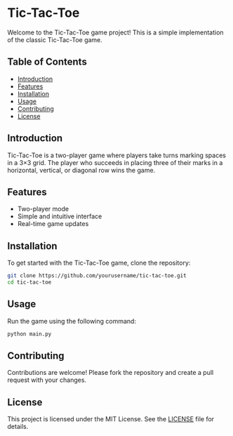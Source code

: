 # Tic-Tac-Toe

Welcome to the Tic-Tac-Toe game project! This is a simple implementation of the classic Tic-Tac-Toe game.

## Table of Contents

- [Introduction](#introduction)
- [Features](#features)
- [Installation](#installation)
- [Usage](#usage)
- [Contributing](#contributing)
- [License](#license)

## Introduction

Tic-Tac-Toe is a two-player game where players take turns marking spaces in a 3×3 grid. The player who succeeds in placing three of their marks in a horizontal, vertical, or diagonal row wins the game.

## Features

- Two-player mode
- Simple and intuitive interface
- Real-time game updates

## Installation

To get started with the Tic-Tac-Toe game, clone the repository:

```bash
git clone https://github.com/yourusername/tic-tac-toe.git
cd tic-tac-toe
```

## Usage

Run the game using the following command:

```bash
python main.py
```

## Contributing

Contributions are welcome! Please fork the repository and create a pull request with your changes.

## License

This project is licensed under the MIT License. See the [LICENSE](LICENSE) file for details.
